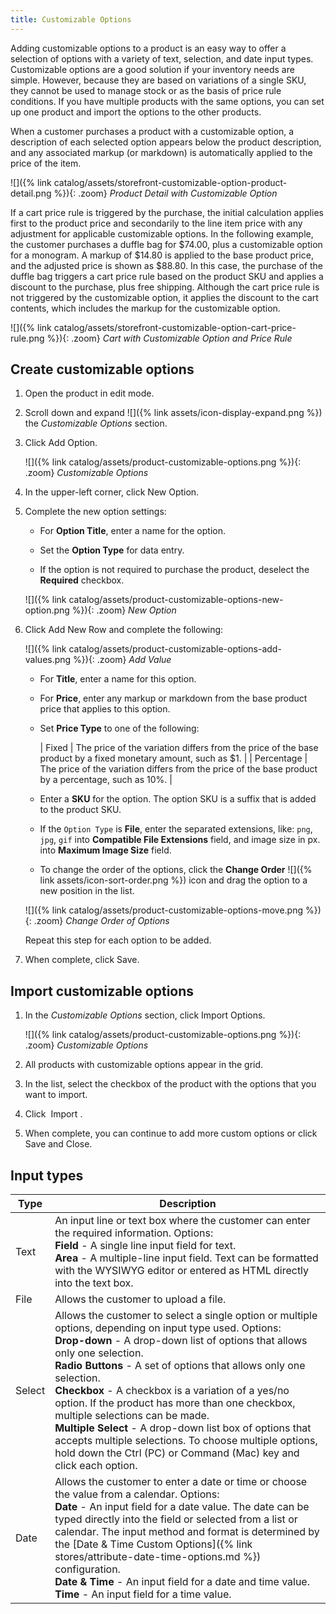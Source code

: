 ```yaml
---
title: Customizable Options
---
```


Adding customizable options to a product is an easy way to offer a selection of options with a variety of text, selection, and date input types. Customizable options are a good solution if your inventory needs are simple. However, because they are based on variations of a single SKU, they cannot be used to manage stock or as the basis of price rule conditions. If you have multiple products with the same options, you can set up one product and import the options to the other products.

When a customer purchases a product with a customizable option, a description of each selected option appears below the product description, and any associated markup (or markdown) is automatically applied to the price of the item.

![]({% link catalog/assets/storefront-customizable-option-product-detail.png %}){: .zoom}
_Product Detail with Customizable Option_

If a cart price rule is triggered by the purchase, the initial calculation applies first to the product price and secondarily to the line item price with any adjustment for applicable customizable options. In the following example, the customer purchases a duffle bag for $74.00, plus a customizable option for a monogram. A markup of $14.80 is applied to the base product price, and the adjusted price is shown as $88.80. In this case, the purchase of the duffle bag triggers a cart price rule based on the product SKU and applies a discount to the purchase, plus free shipping. Although the cart price rule is not triggered by the customizable option, it applies the discount to the cart contents, which includes the markup for the customizable option.

![]({% link catalog/assets/storefront-customizable-option-cart-price-rule.png %}){: .zoom}
_Cart with Customizable Option and Price Rule_

## Create customizable options

1. Open the product in edit mode.

1. Scroll down and expand ![]({% link assets/icon-display-expand.png %}) the _Customizable Options_ section.

1. Click <span class="btn">Add Option</span>.

   ![]({% link catalog/assets/product-customizable-options.png %}){: .zoom}
   _Customizable Options_

1. In the upper-left corner, click <span class="btn">New Option</span>.

1. Complete the new option settings:

   - For **Option Title**, enter a name for the option.

   - Set the **Option Type** for data entry.

   - If the option is not required to purchase the product, deselect the **Required** checkbox.

   ![]({% link catalog/assets/product-customizable-options-new-option.png %}){: .zoom}
   _New Option_

1. Click <span class="btn">Add New Row</span> and complete the following:

   ![]({% link catalog/assets/product-customizable-options-add-values.png %}){: .zoom}
   _Add Value_

   - For **Title**, enter a name for this option.

   - For **Price**, enter any markup or markdown from the base product price that applies to this option.

   - Set **Price Type** to one of the following:

      | Fixed | The price of the variation differs from the price of the base product by a fixed monetary amount, such as $1. |
      | Percentage | The price of the variation differs from the price of the base product by a percentage, such as 10%. |

   - Enter a **SKU** for the option. The option SKU is a suffix that is added to the product SKU.

   - If the `Option Type` is **File**, enter the separated extensions, like: `png`, `jpg`, `gif` into **Compatible File Extensions** field, and image size in px. into **Maximum Image Size** field.

   - To change the order of the options, click the **Change Order** ![]({% link assets/icon-sort-order.png %}) icon and drag the option to a new position in the list.

   ![]({% link catalog/assets/product-customizable-options-move.png %}){: .zoom}
   _Change Order of Options_

    Repeat this step for each option to be added.

1. When complete, click <span class="btn">Save</span>.

## Import customizable options

1. In the _Customizable Options_ section, click <span class="btn">Import Options</span>.

   ![]({% link catalog/assets/product-customizable-options.png %}){: .zoom}
   _Customizable Options_

1. All products with customizable options appear in the grid.

1. In the list, select the checkbox of the product with the options that you want to import.

1. Click <span class="btn"> Import </span>.

1. When complete, you can continue to add more custom options or click <span class="btn">Save and Close</span>.

## Input types

|Type|Description|
|--- |--- |
|Text|An input line or text box where the customer can enter the required information. Options:<br />**Field** - A  single line input field for text.<br />**Area** - A multiple-line input field. Text can be formatted with the WYSIWYG editor or entered as HTML directly into the text box.|
|File|Allows the customer to upload a file.|
|Select|Allows the customer to select a single option or multiple options, depending on input type used. Options:<br />**Drop-down** - A drop-down list of options that allows only one selection.<br />**Radio Buttons** - A set of options that allows only one selection.<br />**Checkbox** - A checkbox is a variation of a yes/no option. If the product has more than one checkbox, multiple selections can be made.<br />**Multiple Select** - A drop-down list box of options that accepts multiple selections. To choose multiple options, hold down the Ctrl (PC) or Command (Mac) key and click each option.|
|Date|Allows the customer to enter a date or time or choose the value from a calendar. Options: <br />**Date** - An input field for a date value. The date can be typed directly into the field or selected from a list or calendar. The input method and format is determined by the [Date & Time Custom Options]({% link stores/attribute-date-time-options.md %}) configuration.<br />**Date & Time** - An input field for a date and time value.<br />**Time** - An input field for a time value.|
